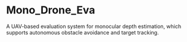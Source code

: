 # Mono_Drone_Eva
A UAV-based evaluation system for monocular depth estimation, which supports autonomous obstacle avoidance and target tracking.
